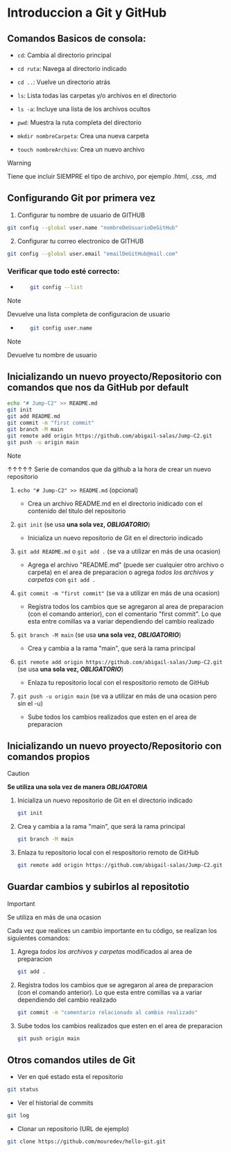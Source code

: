 # Introduccion a Git y GitHub

## Comandos Basicos de consola:

- `cd`: Cambia al directorio principal
- `cd ruta`: Navega al directorio indicado
- `cd ..`: Vuelve un directorio atrás

- `ls`: Lista todas las carpetas y/o archivos en el directorio
- `ls -a`: Incluye una lista de los archivos ocultos

- `pwd`: Muestra la ruta completa del directorio

- `mkdir nombreCarpeta`: Crea una nueva carpeta
- `touch nombreArchivo`: Crea un nuevo archivo
> [!WARNING]
> Tiene que incluir SIEMPRE el tipo de archivo, por ejemplo .html, .css, .md

## Configurando Git por primera vez

1. Configurar tu nombre de usuario de GITHUB

```bash
git config --global user.name "nombreDeUsuarioDeGitHub"
```

2. Configurar tu correo electronico de GITHUB

```bash
git config --global user.email "emailDeGitHub@mail.com"
```

### Verificar que todo esté correcto:

- ```bash
      git config --list
  ```
> [!NOTE]
> Devuelve una lista completa de configuracion de usuario


- ```bash
      git config user.name
  ```
> [!NOTE]
> Devuelve tu nombre de usuario

## Inicializando un nuevo proyecto/Repositorio con comandos que nos da GitHub por default

```bash
echo "# Jump-C2" >> README.md
git init
git add README.md
git commit -m "first commit"
git branch -M main
git remote add origin https://github.com/abigail-salas/Jump-C2.git
git push -u origin main
```
> [!NOTE]
> ↑↑↑↑↑ Serie de comandos que da github a la hora de crear un nuevo repositorio

1. `echo "# Jump-C2" >> README.md` (opcional)

   - Crea un archivo README.md en el directorio inidicado con el contenido del titulo del repositorio

2. `git init` (se usa **una sola vez, _OBLIGATORIO_**)

   - Inicializa un nuevo repositorio de Git en el directorio indicado

3. `git add README.md` o `git add .` (se va a utilizar en más de una ocasion)

   - Agrega el archivo "README.md" (puede ser cualquier otro archivo o carpeta) en el area de preparacion o agrega _todos los archivos y carpetas_ con `git add .`

4. `git commit -m "first commit"` (se va a utilizar en más de una ocasion)

   - Registra todos los cambios que se agregaron al area de preparacion (con el comando anterior), con el comentario "first commit". Lo que esta entre comillas va a variar dependiendo del cambio realizado

5. `git branch -M main` (se usa **una sola vez, _OBLIGATORIO_**)

   - Crea y cambia a la rama "main", que será la rama principal

6. `git remote add origin https://github.com/abigail-salas/Jump-C2.git` (se usa **una sola vez, _OBLIGATORIO_**)

   - Enlaza tu repositorio local con el respositorio remoto de GitHub

7. `git push -u origin main` (se va a utilizar en más de una ocasion pero sin el -u)

   - Sube todos los cambios realizados que esten en el area de preparacion

## Inicializando un nuevo proyecto/Repositorio con comandos propios

> [!CAUTION] 
> **Se utiliza una sola vez de manera _OBLIGATORIA_**

1. Inicializa un nuevo repositorio de Git en el directorio indicado

   ```bash
   git init
   ```

2. Crea y cambia a la rama "main", que será la rama principal

   ```bash
   git branch -M main
   ```

3. Enlaza tu repositorio local con el respositorio remoto de GitHub

   ```bash
   git remote add origin https://github.com/abigail-salas/Jump-C2.git
   ```

## Guardar cambios y subirlos al repositotio

> [!IMPORTANT]
> Se utiliza en más de una ocasion

Cada vez que realices un cambio importante en tu código, se realizan los siguientes comandos:

1. Agrega _todos los archivos y carpetas_ modificados al area de preparacion

   ```bash
   git add .
   ```

2. Registra todos los cambios que se agregaron al area de preparacion (con el comando anterior). Lo que esta entre comillas va a variar dependiendo del cambio realizado

   ```bash
   git commit -m "comentario relacionado al cambio realizado"
   ```

3. Sube todos los cambios realizados que esten en el area de preparacion

   ```bash
   git push origin main
   ```

## Otros comandos utiles de Git

- Ver en qué estado esta el repositorio

```bash
git status
```

- Ver el historial de commits

```bash
git log
```

- Clonar un repositorio (URL de ejemplo)

```bash
git clone https://github.com/mouredev/hello-git.git
```
